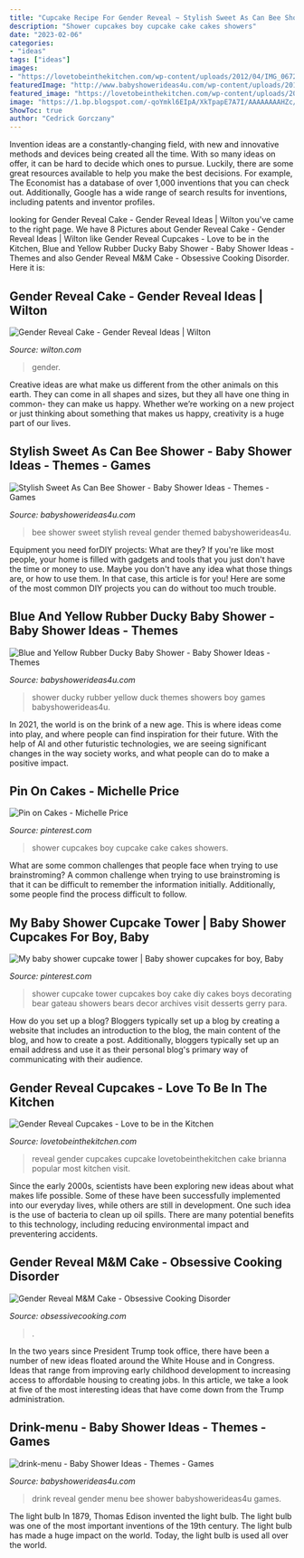 ```yaml
---
title: "Cupcake Recipe For Gender Reveal ~ Stylish Sweet As Can Bee Shower"
description: "Shower cupcakes boy cupcake cake cakes showers"
date: "2023-02-06"
categories:
- "ideas"
tags: ["ideas"]
images:
- "https://lovetobeinthekitchen.com/wp-content/uploads/2012/04/IMG_0672.jpg"
featuredImage: "http://www.babyshowerideas4u.com/wp-content/uploads/2019/01/RUBBER-DUCKY-BABY-SHOWER-600x923.jpg"
featured_image: "https://lovetobeinthekitchen.com/wp-content/uploads/2012/04/IMG_0672.jpg"
image: "https://1.bp.blogspot.com/-qoYmkl6EIpA/XkTpapE7A7I/AAAAAAAAHZc/M0W8GqZLxuYfp_njDrtByrjWZpYeXSuvwCLcBGAsYHQ/s1600/MM_gender_reveal_cake4.jpg"
ShowToc: true
author: "Cedrick Gorczany"
---
```



Invention ideas are a constantly-changing field, with new and innovative methods and devices being created all the time. With so many ideas on offer, it can be hard to decide which ones to pursue. Luckily, there are some great resources available to help you make the best decisions. For example, The Economist has a database of over 1,000 inventions that you can check out. Additionally, Google has a wide range of search results for inventions, including patents and inventor profiles.

	

		
looking for Gender Reveal Cake - Gender Reveal Ideas | Wilton you've came to the right page. We have 8 Pictures about Gender Reveal Cake - Gender Reveal Ideas | Wilton like Gender Reveal Cupcakes - Love to be in the Kitchen, Blue and Yellow Rubber Ducky Baby Shower - Baby Shower Ideas - Themes and also Gender Reveal M&amp;M Cake - Obsessive Cooking Disorder. Here it is:
		
    
## Gender Reveal Cake - Gender Reveal Ideas | Wilton

<img loading=lazy src="https://www.wilton.com/dw/image/v2/AAWA_PRD/on/demandware.static/-/Sites-wilton-project-master/default/dw63e4230d/images/project/WLPROJ-8612/WLPROJ-8612-Gender-Reveal-Cake.jpg?sw=1440&amp;sh=750&amp;sm=fit" onerror="this.onerror=null;this.src='https://tse1.mm.bing.net/th?id=OIP._3gSIrJ5mKgMKX_b0_Xx2AHaHa&amp;pid=15.1';" alt="Gender Reveal Cake - Gender Reveal Ideas | Wilton">

_Source: wilton.com_

>gender. 

	

Creative ideas are what make us different from the other animals on this earth. They can come in all shapes and sizes, but they all have one thing in common- they can make us happy. Whether we’re working on a new project or just thinking about something that makes us happy, creativity is a huge part of our lives.

    
## Stylish Sweet As Can Bee Shower - Baby Shower Ideas - Themes - Games

<img loading=lazy src="https://babyshowerideas4u.com/wp-content/uploads/2018/03/Stylish-Sweet-As-Can-Bee-Shower.jpg" onerror="this.onerror=null;this.src='https://tse2.mm.bing.net/th?id=OIP.tlSLKRESuV4Y87Cq5YhkGQHaHa&amp;pid=15.1';" alt="Stylish Sweet As Can Bee Shower - Baby Shower Ideas - Themes - Games">

_Source: babyshowerideas4u.com_

>bee shower sweet stylish reveal gender themed babyshowerideas4u. 

	

Equipment you need forDIY projects: What are they?
If you're like most people, your home is filled with gadgets and tools that you just don't have the time or money to use. Maybe you don't have any idea what those things are, or how to use them. In that case, this article is for you! Here are some of the most common DIY projects you can do without too much trouble.

    
## Blue And Yellow Rubber Ducky Baby Shower - Baby Shower Ideas - Themes

<img loading=lazy src="http://www.babyshowerideas4u.com/wp-content/uploads/2019/01/RUBBER-DUCKY-BABY-SHOWER-600x923.jpg" onerror="this.onerror=null;this.src='https://tse1.mm.bing.net/th?id=OIP.x6Lf86lxyHb3qKF1fcO2RAHaLZ&amp;pid=15.1';" alt="Blue and Yellow Rubber Ducky Baby Shower - Baby Shower Ideas - Themes">

_Source: babyshowerideas4u.com_

>shower ducky rubber yellow duck themes showers boy games babyshowerideas4u. 

	

In 2021, the world is on the brink of a new age. This is where ideas come into play, and where people can find inspiration for their future. With the help of AI and other futuristic technologies, we are seeing significant changes in the way society works, and what people can do to make a positive impact.

    
## Pin On Cakes - Michelle Price

<img loading=lazy src="https://i.pinimg.com/originals/b6/ac/86/b6ac86e1d8361b952e2368d87aba7001.jpg" onerror="this.onerror=null;this.src='https://tse2.mm.bing.net/th?id=OIP.ivJT7ixlgJLK7Z_nJ4lhZQHaJ4&amp;pid=15.1';" alt="Pin on Cakes - Michelle Price">

_Source: pinterest.com_

>shower cupcakes boy cupcake cake cakes showers. 

	

What are some common challenges that people face when trying to use brainstroming?
A common challenge when trying to use brainstroming is that it can be difficult to remember the information initially. Additionally, some people find the process difficult to follow.

    
## My Baby Shower Cupcake Tower | Baby Shower Cupcakes For Boy, Baby

<img loading=lazy src="https://i.pinimg.com/736x/92/c5/b5/92c5b5ea774415ffa1ab9839f1d86af1--ideas-baby-showers-shower-ideas.jpg" onerror="this.onerror=null;this.src='https://tse2.mm.bing.net/th?id=OIP.y8l-r2Lb335DbFAehj28ewHaJ3&amp;pid=15.1';" alt="My baby shower cupcake tower | Baby shower cupcakes for boy, Baby">

_Source: pinterest.com_

>shower cupcake tower cupcakes boy cake diy cakes boys decorating bear gateau showers bears decor archives visit desserts gerry para. 

	

How do you set up a blog?
Bloggers typically set up a blog by creating a website that includes an introduction to the blog, the main content of the blog, and how to create a post. Additionally, bloggers typically set up an email address and use it as their personal blog's primary way of communicating with their audience.

    
## Gender Reveal Cupcakes - Love To Be In The Kitchen

<img loading=lazy src="https://lovetobeinthekitchen.com/wp-content/uploads/2012/04/IMG_0672.jpg" onerror="this.onerror=null;this.src='https://tse4.mm.bing.net/th?id=OIP.WH3hT83787tGeGkorgulIAHaFj&amp;pid=15.1';" alt="Gender Reveal Cupcakes - Love to be in the Kitchen">

_Source: lovetobeinthekitchen.com_

>reveal gender cupcakes cupcake lovetobeinthekitchen cake brianna popular most kitchen visit. 

	

Since the early 2000s, scientists have been exploring new ideas about what makes life possible. Some of these have been successfully implemented into our everyday lives, while others are still in development. One such idea is the use of bacteria to clean up oil spills. There are many potential benefits to this technology, including reducing environmental impact and preventering accidents.

    
## Gender Reveal M&amp;M Cake - Obsessive Cooking Disorder

<img loading=lazy src="https://1.bp.blogspot.com/-qoYmkl6EIpA/XkTpapE7A7I/AAAAAAAAHZc/M0W8GqZLxuYfp_njDrtByrjWZpYeXSuvwCLcBGAsYHQ/s1600/MM_gender_reveal_cake4.jpg" onerror="this.onerror=null;this.src='https://tse1.mm.bing.net/th?id=OIP.W_CKpodsD0JOHM0_KnnoxgHaLH&amp;pid=15.1';" alt="Gender Reveal M&amp;M Cake - Obsessive Cooking Disorder">

_Source: obsessivecooking.com_

>. 

	

In the two years since President Trump took office, there have been a number of new ideas floated around the White House and in Congress. Ideas that range from improving early childhood development to increasing access to affordable housing to creating jobs. In this article, we take a look at five of the most interesting ideas that have come down from the Trump administration.

    
## Drink-menu - Baby Shower Ideas - Themes - Games

<img loading=lazy src="http://www.babyshowerideas4u.com/wp-content/uploads/2015/02/drink-menu.jpg" onerror="this.onerror=null;this.src='https://tse4.mm.bing.net/th?id=OIP.R-X5s98aJ4DJrX8MXnM_oAHaE8&amp;pid=15.1';" alt="drink-menu - Baby Shower Ideas - Themes - Games">

_Source: babyshowerideas4u.com_

>drink reveal gender menu bee shower babyshowerideas4u games. 

	

The light bulb
In 1879, Thomas Edison invented the light bulb. The light bulb was one of the most important inventions of the 19th century. The light bulb has made a huge impact on the world. Today, the light bulb is used all over the world.

